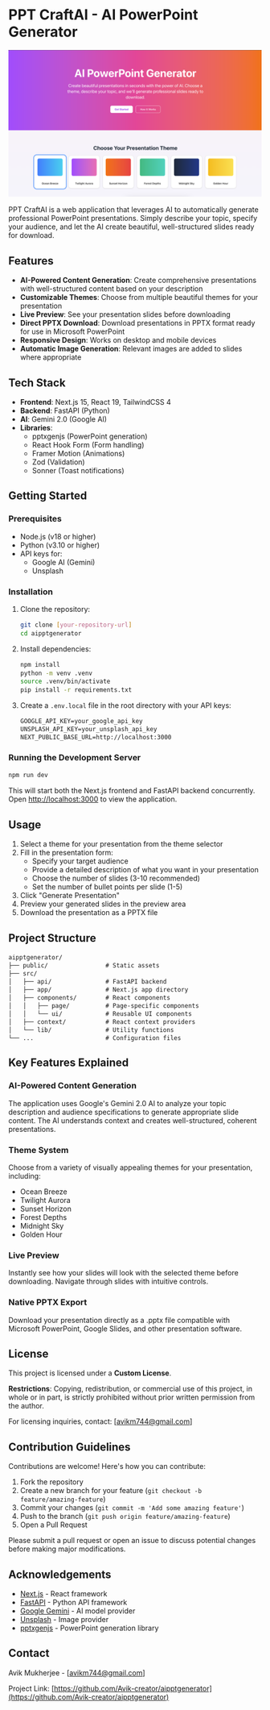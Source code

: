 # PPT CraftAI - AI PowerPoint Generator

![PPT CraftAI](public/og-image.png)

PPT CraftAI is a web application that leverages AI to automatically generate professional PowerPoint presentations. Simply describe your topic, specify your audience, and let the AI create beautiful, well-structured slides ready for download.

## Features

- **AI-Powered Content Generation**: Create comprehensive presentations with well-structured content based on your description
- **Customizable Themes**: Choose from multiple beautiful themes for your presentation
- **Live Preview**: See your presentation slides before downloading
- **Direct PPTX Download**: Download presentations in PPTX format ready for use in Microsoft PowerPoint
- **Responsive Design**: Works on desktop and mobile devices
- **Automatic Image Generation**: Relevant images are added to slides where appropriate

## Tech Stack

- **Frontend**: Next.js 15, React 19, TailwindCSS 4
- **Backend**: FastAPI (Python)
- **AI**: Gemini 2.0 (Google AI)
- **Libraries**:
  - pptxgenjs (PowerPoint generation)
  - React Hook Form (Form handling)
  - Framer Motion (Animations)
  - Zod (Validation)
  - Sonner (Toast notifications)

## Getting Started

### Prerequisites

- Node.js (v18 or higher)
- Python (v3.10 or higher)
- API keys for:
  - Google AI (Gemini)
  - Unsplash

### Installation

1. Clone the repository:
   ```bash
   git clone [your-repository-url]
   cd aipptgenerator
   ```

2. Install dependencies:
   ```bash
   npm install
   python -m venv .venv
   source .venv/bin/activate
   pip install -r requirements.txt
   ```

3. Create a `.env.local` file in the root directory with your API keys:
   ```
   GOOGLE_API_KEY=your_google_api_key
   UNSPLASH_API_KEY=your_unsplash_api_key
   NEXT_PUBLIC_BASE_URL=http://localhost:3000
   ```

### Running the Development Server

```bash
npm run dev
```

This will start both the Next.js frontend and FastAPI backend concurrently. Open [http://localhost:3000](http://localhost:3000) to view the application.

## Usage

1. Select a theme for your presentation from the theme selector
2. Fill in the presentation form:
   - Specify your target audience
   - Provide a detailed description of what you want in your presentation
   - Choose the number of slides (3-10 recommended)
   - Set the number of bullet points per slide (1-5)
3. Click "Generate Presentation"
4. Preview your generated slides in the preview area
5. Download the presentation as a PPTX file

## Project Structure

```
aipptgenerator/
├── public/                # Static assets
├── src/
│   ├── api/               # FastAPI backend
│   ├── app/               # Next.js app directory
│   ├── components/        # React components
│   │   ├── page/          # Page-specific components
│   │   └── ui/            # Reusable UI components
│   ├── context/           # React context providers
│   └── lib/               # Utility functions
└── ...                    # Configuration files
```

## Key Features Explained

### AI-Powered Content Generation
The application uses Google's Gemini 2.0 AI to analyze your topic description and audience specifications to generate appropriate slide content. The AI understands context and creates well-structured, coherent presentations.

### Theme System
Choose from a variety of visually appealing themes for your presentation, including:
- Ocean Breeze
- Twilight Aurora
- Sunset Horizon
- Forest Depths
- Midnight Sky
- Golden Hour

### Live Preview
Instantly see how your slides will look with the selected theme before downloading. Navigate through slides with intuitive controls.

### Native PPTX Export
Download your presentation directly as a .pptx file compatible with Microsoft PowerPoint, Google Slides, and other presentation software.

## License

This project is licensed under a **Custom License**.

**Restrictions**: Copying, redistribution, or commercial use of this project, in whole or in part, is strictly prohibited without prior written permission from the author.

For licensing inquiries, contact: [avikm744@gmail.com]

## Contribution Guidelines

Contributions are welcome! Here's how you can contribute:

1. Fork the repository
2. Create a new branch for your feature (`git checkout -b feature/amazing-feature`)
3. Commit your changes (`git commit -m 'Add some amazing feature'`)
4. Push to the branch (`git push origin feature/amazing-feature`)
5. Open a Pull Request

Please submit a pull request or open an issue to discuss potential changes before making major modifications.

## Acknowledgements

- [Next.js](https://nextjs.org/) - React framework
- [FastAPI](https://fastapi.tiangolo.com/) - Python API framework
- [Google Gemini](https://ai.google.dev/) - AI model provider
- [Unsplash](https://unsplash.com/) - Image provider
- [pptxgenjs](https://gitbrent.github.io/PptxGenJS/) - PowerPoint generation library

## Contact

Avik Mukherjee - [avikm744@gmail.com]

Project Link: [https://github.com/Avik-creator/aipptgenerator](https://github.com/Avik-creator/aipptgenerator)

